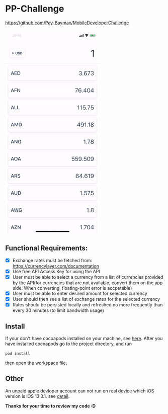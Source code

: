 # PP-Challenge

https://github.com/Pay-Baymax/MobileDeveloperChallenge

![Sample](./sample.gif)

## Functional Requirements:
- [x] Exchange rates must be fetched from: https://currencylayer.com/documentation  
- [x] Use free API Access Key for using the API
- [x] User must be able to select a currency from a list of currencies provided by the API(for currencies that are not available, convert them on the app side. When converting, floating-point error is accpetable)
- [x] User must be able to enter desired amount for selected currency
- [x] User should then see a list of exchange rates for the selected currency
- [x] Rates should be persisted locally and refreshed no more frequently than every 30 minutes (to limit bandwidth usage)

## Install
If your don't have cocoapods installed on your machine, see [here](https://guides.cocoapods.org/using/getting-started.html). After you have installed cocoapods go to the project directory, and run
```
pod install
```
then open the workspace file.

## Other
An unpaid apple devloper account can not run on real device which iOS version is iOS 13.3.1. see [detail](https://forums.developer.apple.com/thread/128987).

**Thanks for your time to review my code :D**

